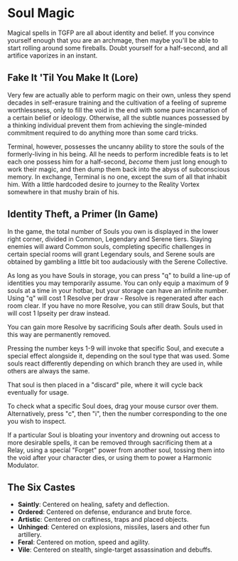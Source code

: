 # Soul Magic

Magical spells in TGFP are all about identity and belief. If you convince yourself enough that you are an archmage, then maybe you'll be able to start rolling around some fireballs. Doubt yourself for a half-second, and all artifice vaporizes in an instant.

## Fake It 'Til You Make It (Lore)

Very few are actually able to perform magic on their own, unless they spend decades in self-erasure training and the cultivation of a feeling of supreme worthlessness, only to fill the void in the end with some pure incarnation of a certain belief or ideology. Otherwise, all the subtle nuances possessed by a thinking individual prevent them from achieving the single-minded commitment required to do anything more than some card tricks.

Terminal, however, possesses the uncanny ability to store the souls of the formerly-living in his being. All he needs to perform incredible feats is to let each one possess him for a half-second, *become* them just long enough to work their magic, and then dump them back into the abyss of subconscious memory. In exchange, Terminal is no one, except the sum of all that inhabit him. With a little hardcoded desire to journey to the Reality Vortex somewhere in that mushy brain of his.

## Identity Theft, a Primer (In Game)

In the game, the total number of Souls you own is displayed in the lower right corner, divided in Common, Legendary and Serene tiers. Slaying enemies will award Common souls, completing specific challenges in certain special rooms will grant Legendary souls, and Serene souls are obtained by gambling a little bit too audaciously with the Serene Collective.

As long as you have Souls in storage, you can press "q" to build a line-up of identities you may temporarily assume. You can only equip a maximum of 9 souls at a time in your hotbar, but your storage can have an infinite number. Using "q" will cost 1 Resolve per draw - Resolve is regenerated after each room clear. If you have no more Resolve, you can still draw Souls, but that will cost 1 Ipseity per draw instead.

You can gain more Resolve by sacrificing Souls after death. Souls used in this way are permanently removed.

Pressing the number keys 1-9 will invoke that specific Soul, and execute a special effect alongside it, depending on the soul type that was used. Some souls react differently depending on which branch they are used in, while others are always the same.

That soul is then placed in a "discard" pile, where it will cycle back eventually for usage.

To check what a specific Soul does, drag your mouse cursor over them. Alternatively, press "c", then "i", then the number corresponding to the one you wish to inspect.

If a particular Soul is bloating your inventory and drowning out access to more desirable spells, it can be removed through sacrificing them at a Relay, using a special "Forget" power from another soul, tossing them into the void after your character dies, or using them to power a Harmonic Modulator.

## The Six Castes

* **Saintly**: Centered on healing, safety and deflection.
* **Ordered**: Centered on defense, endurance and brute force.
* **Artistic**: Centered on craftiness, traps and placed objects.
* **Unhinged**: Centered on explosions, missiles, lasers and other fun artillery.
* **Feral**: Centered on motion, speed and agility.
* **Vile**: Centered on stealth, single-target assassination and debuffs.